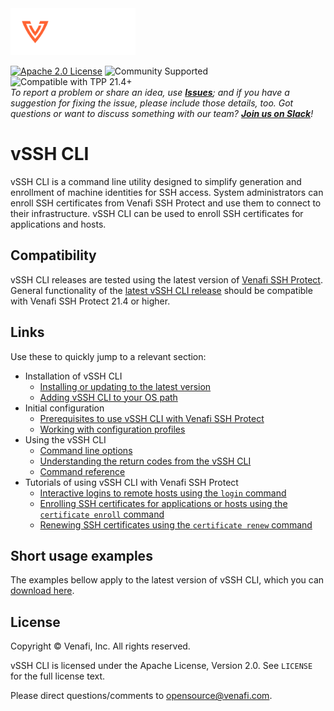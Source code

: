<!-- HEADER BEGIN-->
<img src="https://raw.githubusercontent.com/Venafi/vssh-cli/master/.github/images/Venafi_LOGO_OrangeWhite_rgb_f.svg#gh-dark-mode-only" width="200px">

[![Apache 2.0 License](https://img.shields.io/badge/License-Apache%202.0-blue.svg)](https://opensource.org/licenses/Apache-2.0)
![Community Supported](https://img.shields.io/badge/Support%20Level-Community-brightgreen)
![Compatible with TPP 21.4+](https://img.shields.io/badge/Compatibility-TPP%2021.4+-f9a90c)  
_To report a problem or share an idea, use **[Issues](../issues)**; and if you have a suggestion for fixing the issue, please include those details, too.
Got questions or want to discuss something with our team? **[Join us on Slack](https://join.slack.com/t/venafi-integrations/shared_invite/zt-i8fwc379-kDJlmzU8OiIQOJFSwiA~dg)**!_
<!-- HEADER END-->

# vSSH CLI
vSSH CLI is a command line utility designed to simplify generation and enrollment of machine identities for SSH access. System administrators can enroll SSH certificates from Venafi SSH Protect and use them to connect to their infrastructure. vSSH CLI can be used to enroll SSH certificates for applications and hosts.

## Compatibility
vSSH CLI releases are tested using the latest version of [Venafi SSH Protect](https://www.venafi.com/platform/ssh-protect).  General functionality of the
[latest vSSH CLI release](../releases/latest) should be compatible with Venafi SSH Protect 21.4 or higher.

## Links
Use these to quickly jump to a relevant section:
- Installation of vSSH CLI
    - [Installing or updating to the latest version](../../../wiki/Installing-or-updating-to-the-latest-version)
    - [Adding vSSH CLI to your OS path](../wiki/Adding-the-vSSH-CLI-to-your-path)
- Initial configuration
    - [Prerequisites to use vSSH CLI with Venafi SSH Protect](../wiki/Prerequisites-to-use-vSSH-CLI-with-Venafi-SSH-Protect)
    - [Working with configuration profiles](../wiki/Working-with-configuration-profiles)
- Using the vSSH CLI
    - [Command line options](../wiki/Command-line-options)
    - [Understanding the return codes from the vSSH CLI](../wiki/Understanding-return-codes-from-the-vSSH-CLI)
    - [Command reference](../wiki/Command-reference)
 - Tutorials of using vSSH CLI with Venafi SSH Protect
    - [Interactive logins to remote hosts using the `login` command](../wiki/Enrolling-SSH-certificates-for-interactive-logins-to-remote-hosts)
    - [Enrolling SSH certificates for applications or hosts using the `certificate enroll` command](E../wiki/nrolling-an-SSH-certificate-for-an-application-or-host)
    - [Renewing SSH certificates using the `certificate renew` command](../wiki/Renewing-an-SSH-certificate)

## Short usage examples
The examples bellow apply to the latest version of vSSH CLI, which you can [download here](../releases/latest).

## License

Copyright &copy; Venafi, Inc. All rights reserved.

vSSH CLI is licensed under the Apache License, Version 2.0. See `LICENSE` for the full license text.

Please direct questions/comments to opensource@venafi.com.